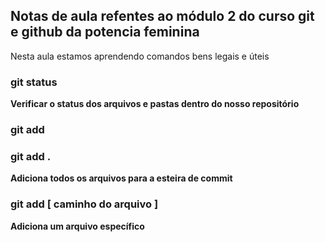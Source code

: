 ## Notas de aula refentes ao módulo 2 do curso git e github da potencia feminina

Nesta aula estamos aprendendo comandos bens legais e úteis

### git status
 **Verificar o status dos arquivos e pastas dentro do nosso repositório**

### git add

### git add .

 **Adiciona todos os arquivos para a esteira de commit**

### git add [ caminho do arquivo ]
 **Adiciona um arquivo específico**